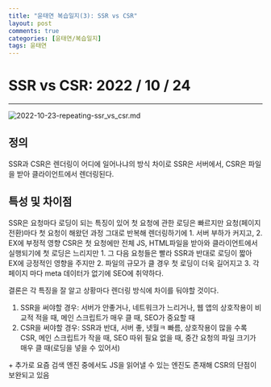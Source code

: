 ```yaml
---
title: "윤태연 복습일지(3): SSR vs CSR"
layout: post
comments: true
categories: [윤태연/복습일지]
tags: 윤태연
---
```


# SSR vs CSR: 2022 / 10 / 24

---

![2022-10-23-repeating-ssr_vs_csr.md](https://user-images.githubusercontent.com/94962427/197333747-37c59586-8098-45df-9895-6a1ddeb64021.png)

## 정의

SSR과 CSR은 렌더링이 어디에 일어나냐의 방식 차이로 SSR은 서버에서, CSR은 파일을 받아 클라이언트에서 렌더링된다.

## 특성 및 차이점

SSR은 요청마다 로딩이 되는 특징이 있어 첫 요청에 관한 로딩은 빠르지만 요청(페이지 전환)마다 첫 요청이 해왔던 과정 그대로 반복해 렌더링하기에 1. 서버 부하가 커지고, 2. EX에 부정적 영향
CSR은 첫 요청에만 전체 JS, HTML파일을 받아와 클라이언트에서 실행되기에 첫 로딩은 느리지만 1. 그 다음 요청들은 빨라 SSR과 반대로 로딩이 짧아 EX에 긍정적인 영향을 주지만 2. 파일의 규모가 클 경우 첫 로딩이 더욱 길어지고 3. 각 페이지 마다 meta 데이터가 없기에 SEO에 취약하다.

결론은 각 특징을 잘 알고 상황마다 렌더링 방식에 차이를 둬야할 것이다.

1. SSR을 써야할 경우: 서버가 안좋거나, 네트워크가 느리거나, 웹 앱의 상호작용이 비교적 적을 때, 메인 스크립트가 매우 클 때, SEO가 중요할 때
2. CSR을 써야할 경우: SSR과 반대, 서버 좋, 넷월ㅋ 빠름, 상호작용이 많을 수록 CSR, 메인 스크립트가 작을 때, SEO 따위 필요 없을 때, 중간 요청의 파일 크기가 매우 클 때(로딩을 넣을 수 있어서)

\+ 추가로 요즘 검색 엔진 중에서도 JS을 읽어낼 수 있는 엔진도 존재해 CSR의 단점이 보완되고 있음
